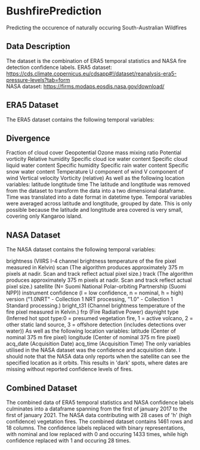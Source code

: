 # BushfirePrediction
Predicting the occurence of naturally occuring South-Australian Wildfires


## Data Description
The dataset is the combination of ERA5 temporal statistics and NASA fire detection confidence labels.
ERA5 dataset: https://cds.climate.copernicus.eu/cdsapp#!/dataset/reanalysis-era5-pressure-levels?tab=form  
NASA dataset: https://firms.modaps.eosdis.nasa.gov/download/

## ERA5 Dataset
The ERA5 dataset contains the following temporal variables:

## Divergence
Fraction of cloud cover
Geopotential
Ozone mass mixing ratio
Potential vorticity
Relative humidity
Specific cloud ice water content
Specific cloud liquid water content
Specific humidity
Specific rain water content
Specific snow water content
Temperature
U component of wind
V component of wind
Vertical velocity
Vorticity (relative)
As well as the following location variables:
latitude
longtitude
time
The latitude and longtitude was removed from the dataset to transform the data into a two dimensional dataframe. Time was translated into a date format in datetime type.
Temporal variables were averaged across latitude and longtitude, grouped by date. This is only possible because the latitude and longtitude area covered is very small, covering only Kangaroo island.

## NASA Dataset
The NASA dataset contains the following temporal variables:

brightness (VIIRS I-4 channel brightness temperature of the fire pixel measured in Kelvin)
scan (The algorithm produces approximately 375 m pixels at nadir. Scan and track reflect actual pixel size.)
track (The algorithm produces approximately 375 m pixels at nadir. Scan and track reflect actual pixel size.)
satellite (N= Suomi National Polar-orbiting Partnership (Suomi NPP))
instrument
confidence (l = low confidence, n = nominal, h = high)
version ("1.0NRT" - Collection 1 NRT processing, "1.0" - Collection 1 Standard processing.)
bright_t31 (Channel brightness temperature of the fire pixel measured in Kelvin.)
frp (Fire Radiative Power)
daynight
type (Inferred hot spot type:0 = presumed vegetation fire, 1 = active volcano, 2 = other static land source, 3 = offshore detection (includes detections over water)) As well as the following location variables:
latitude (Center of nominal 375 m fire pixel)
longitude (Center of nominal 375 m fire pixel)
acq_date (Acquisition Date)
acq_time (Acquisition Time)
The only variables utilised in the NASA dataset was the confidence and acquisition date.
I should note that the NASA data only reports when the satellite can see the specified location as it orbits. This results in 'dark' spots, where dates are missing without reported confidence levels of fires.

## Combined Dataset
The combined data of ERA5 temporal statistics and NASA confidence labels culminates into a dataframe spanning from the first of january 2017 to the first of january 2021.
The NASA data contributing with 28 cases of 'h' (high confidence) vegetation fires. The combined dataset contains 1461 rows and 18 columns. The confidence labels replaced with binary representations, with nominal and low replaced with 0 and occuring 1433 times, while high confidence replaced with 1 and occuring 28 times.

